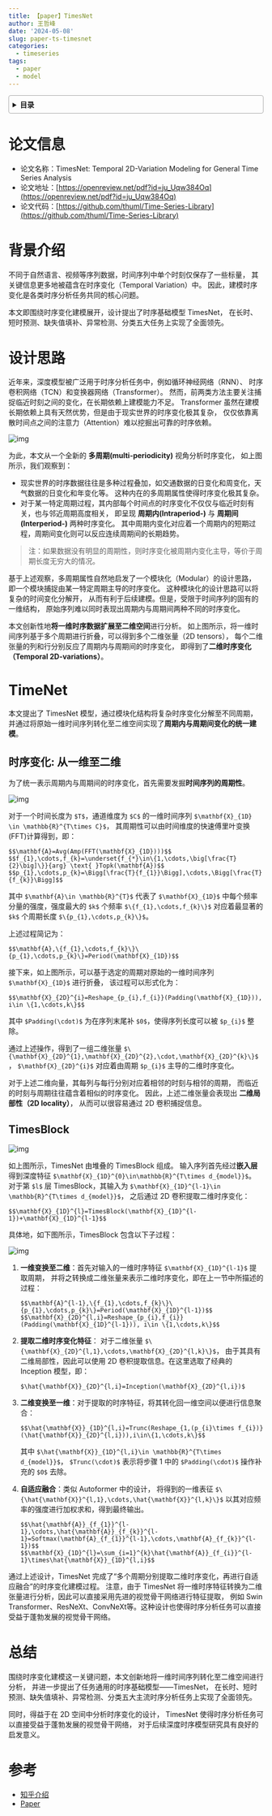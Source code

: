 ```yaml
---
title: 【paper】TimesNet
author: 王哲峰
date: '2024-05-08'
slug: paper-ts-timesnet
categories:
  - timeseries
tags:
  - paper
  - model
---
```


<style>
details {
    border: 1px solid #aaa;
    border-radius: 4px;
    padding: .5em .5em 0;
}
summary {
    font-weight: bold;
    margin: -.5em -.5em 0;
    padding: .5em;
}
details[open] {
    padding: .5em;
}
details[open] summary {
    border-bottom: 1px solid #aaa;
    margin-bottom: .5em;
}
img {
    pointer-events: none;
}
</style>

<details><summary>目录</summary><p>

- [论文信息](#论文信息)
- [背景介绍](#背景介绍)
- [设计思路](#设计思路)
- [TimeNet](#timenet)
    - [时序变化: 从一维至二维](#时序变化-从一维至二维)
    - [TimesBlock](#timesblock)
- [总结](#总结)
- [参考](#参考)
</p></details><p></p>

# 论文信息

* 论文名称：TimesNet: Temporal 2D-Variation Modeling for General Time Series Analysis
* 论文地址：[https://openreview.net/pdf?id=ju_Uqw384Oq](https://openreview.net/pdf?id=ju_Uqw384Oq)
* 论文代码：[https://github.com/thuml/Time-Series-Library](https://github.com/thuml/Time-Series-Library)

# 背景介绍

不同于自然语言、视频等序列数据，时间序列中单个时刻仅保存了一些标量，
其关键信息更多地被蕴含在时序变化（Temporal Variation）中。
因此，建模时序变化是各类时序分析任务共同的核心问题。

本文即围绕时序变化建模展开，设计提出了时序基础模型 TimesNet，
在长时、短时预测、缺失值填补、异常检测、分类五大任务上实现了全面领先。

# 设计思路

近年来，深度模型被广泛用于时序分析任务中，例如循环神经网络（RNN）、
时序卷积网络（TCN）和变换器网络（Transformer）。
然而，前两类方法主要关注捕捉临近时刻之间的变化，在长期依赖上建模能力不足。
Transformer 虽然在建模长期依赖上具有天然优势，但是由于现实世界的时序变化极其复杂，
仅仅依靠离散时间点之间的注意力（Attention）难以挖掘出可靠的时序依赖。

![img](images/timesblock.png)

为此，本文从一个全新的 **多周期(multi-periodicity)** 视角分析时序变化，
如上图所示，我们观察到：

* 现实世界的时序数据往往是多种过程叠加，如交通数据的日变化和周变化，天气数据的日变化和年变化等。
  这种内在的多周期属性使得时序变化极其复杂。
* 对于某一特定周期过程，其内部每个时间点的时序变化不仅仅与临近时刻有关，也与邻近周期高度相关，
  即呈现 **周期内(Intraperiod-)** 与 **周期间(Interperiod-)** 两种时序变化。
  其中周期内变化对应着一个周期内的短期过程，周期间变化则可以反应连续周期间的长期趋势。

> 注：如果数据没有明显的周期性，则时序变化被周期内变化主导，等价于周期长度无穷大的情况。

基于上述观察，多周期属性自然地启发了一个模块化（Modular）的设计思路，
即一个模块捕捉由某一特定周期主导的时序变化。
这种模块化的设计思路可以将复杂的时间变化分解开，
从而有利于后续建模。但是，受限于时间序列的固有的一维结构，
原始序列难以同时表现出周期内与周期间两种不同的时序变化。

本文创新性地**将一维时序数据扩展至二维空间**进行分析。
如上图所示，将一维时间序列基于多个周期进行折叠，可以得到多个二维张量（2D tensors），
每个二维张量的列和行分别反应了周期内与周期间的时序变化，
即得到了**二维时序变化（Temporal 2D-variations）**。

# TimeNet

本文提出了 TimesNet 模型，通过模块化结构将复杂时序变化分解至不同周期，
并通过将原始一维时间序列转化至二维空间实现了**周期内与周期间变化的统一建模**。

## 时序变化: 从一维至二维

为了统一表示周期内与周期间的时序变化，首先需要发掘**时间序列的周期性**。

![img](images/timesnet1.png)

对于一个时间长度为 `$T$`，通道维度为 `$C$` 的一维时间序列 `$\mathbf{X}_{1D} \in \mathbb{R}^{T\times C}$`，
其周期性可以由时间维度的快速傅里叶变换(FFT)计算得到，即：

`$$\mathbf{A}=Avg(Amp(FFT(\mathbf{X}_{1D})))$$`
`$$f_{1},\cdots,f_{k}=\underset{f_{*}\in\{1,\cdots,\big[\frac{T}{2}\big]\}}{arg} \text{ }Topk(\mathbf{A})$$`
`$$p_{1},\cdots,p_{k}=\Bigg[\frac{T}{f_{1}}\Bigg],\cdots,\Bigg[\frac{T}{f_{k}}\Bigg]$$`

其中 `$\mathbf{A}\in \mathbb{R}^{T}$` 代表了 `$\mathbf{X}_{1D}$` 中每个频率分量的强度，强度最大的 `$k$` 个频率 `$\{f_{1},\cdots,f_{k}\}$` 对应着最显著的 `$k$` 个周期长度 `$\{p_{1},\cdots,p_{k}\}$`。

上述过程简记为：

`$$\mathbf{A},\{f_{1},\cdots,f_{k}\}\{p_{1},\cdots,p_{k}\}=Period(\mathbf{X}_{1D})$$`

接下来，如上图所示，可以基于选定的周期对原始的一维时间序列 `$\mathbf{X}_{1D}$` 进行折叠，
该过程可以形式化为：

`$$\mathbf{X}_{2D}^{i}=Reshape_{p_{i},f_{i}}(Padding(\mathbf{X}_{1D})), i\in \{1,\cdots,k\}$$`

其中 `$Padding(\cdot)$` 为在序列末尾补 `$0$`，使得序列长度可以被 `$p_{i}$` 整除。

通过上述操作，得到了一组二维张量 `$\{\mathbf{X}_{2D}^{1},\mathbf{X}_{2D}^{2},\cdot,\mathbf{X}_{2D}^{k}\}$`，
`$\mathbf{X}_{2D}^{i}$` 对应着由周期 `$p_{i}$` 主导的二维时序变化。

对于上述二维向量，其每列与每行分别对应着相邻的时刻与相邻的周期，
而临近的时刻与周期往往蕴含着相似的时序变化。
因此，上述二维张量会表现出 **二维局部性（2D locality）**，
从而可以很容易通过 2D 卷积捕捉信息。

## TimesBlock

![img](images/timesnet2.png)

如上图所示，TimesNet 由堆叠的 TimesBlock 组成。
输入序列首先经过**嵌入层**得到深度特征 `$\mathbf{X}_{1D}^{0}\in\mathbb{R}^{T\times d_{model}}$`。
对于第 `$l$` 层 TimesBlock，其输入为 `$\mathbf{X}_{1D}^{l-1}\in \mathbb{R}^{T\times d_{model}}$`，
之后通过 2D 卷积提取二维时序变化：

`$$\mathbf{X}_{1D}^{l}=TimesBlock(\mathbf{X}_{1D}^{l-1})+\mathbf{X}_{1D}^{l-1}$$`

具体地，如下图所示，TimesBlock 包含以下子过程：

![img](images/timesnet3.png)

1. **一维变换至二维**：首先对输入的一维时序特征 `$\mathbf{X}_{1D}^{l-1}$` 提取周期，
   并将之转换成二维张量来表示二维时序变化，即在上一节中所描述的过程：

   `$$\mathbf{A}^{l-1},\{f_{1},\cdots,f_{k}\}\{p_{1},\cdots,p_{k}\}=Period(\mathbf{X}_{1D}^{l-1})$$`
   `$$\mathbf{X}_{2D}^{l,i}=Reshape_{p_{i},f_{i}}(Padding(\mathbf{X}_{1D}^{l-1})), i\in \{1,\cdots,k\}$$`

2. **提取二维时序变化特征**：
   对于二维张量 `$\{\mathbf{X}_{2D}^{l,1},\cdots,\mathbf{X}_{2D}^{l,k}\}$`，
   由于其具有二维局部性，因此可以使用 2D 卷积提取信息。在这里选取了经典的 Inception 模型，即：

   `$\hat{\mathbf{X}}_{2D}^{l,i}=Inception(\mathbf{X}_{2D}^{l,i})$`

3. **二维变换至一维**：对于提取的时序特征，将其转化回一维空间以便进行信息聚合：

    `$$\hat{\mathbf{X}}_{1D}^{l,i}=Trunc(Reshape_{1,(p_{i}\times f_{i})}(\hat{\mathbf{X}}_{2D}^{l,i})),i\in\{1,\cdots,k\}$$`

    其中 `$\hat{\mathbf{X}}_{1D}^{l,i}\in \mathbb{R}^{T\times d_{model}}$`，
    `$Trunc(\cdot)$` 表示将步骤 1 中的 `$Padding(\cdot)$` 操作补充的 `$0$` 去除。

4. **自适应融合**：类似 Autoformer 中的设计，
   将得到的一维表征 `$\{\hat{\mathbf{X}}^{l,1},\cdots,\hat{\mathbf{X}}^{l,k}\}$` 以其对应频率的强度进行加权求和，得到最终输出。

   `$$\hat{\mathbf{A}}_{f_{1}}^{l-1},\cdots,\hat{\mathbf{A}}_{f_{k}}^{l-1}=Softmax(\mathbf{A}_{f_{1}}^{l-1},\cdots,\mathbf{A}_{f_{k}}^{l-1})$$`
   `$$\mathbf{X}_{1D}^{l}=\sum_{i=1}^{k}\hat{\mathbf{A}}_{f_{i}}^{l-1}\times\hat{\mathbf{X}}_{1D}^{l,i}$$`

通过上述设计，TimesNet 完成了“多个周期分别提取二维时序变化，再进行自适应融合”的时序变化建模过程。
注意，由于 TimesNet 将一维时序特征转换为二维张量进行分析，因此可以直接采用先进的视觉骨干网络进行特征提取，
例如 Swin Transformer、ResNeXt、ConvNeXt等。这种设计也使得时序分析任务可以直接受益于蓬勃发展的视觉骨干网络。

# 总结

围绕时序变化建模这一关键问题，本文创新地将一维时间序列转化至二维空间进行分析，
并进一步提出了任务通用的时序基础模型——TimesNet，
在长时、短时预测、缺失值填补、异常检测、分类五大主流时序分析任务上实现了全面领先。

同时，得益于在 2D 空间中分析时序变化的设计，
TimesNet 使得时序分析任务可以直接受益于蓬勃发展的视觉骨干网络，
对于后续深度时序模型研究具有良好的启发意义。

# 参考

* [知乎介绍](https://zhuanlan.zhihu.com/p/606575441)
* [Paper](https://openreview.net/pdf?id=ju_Uqw384Oq)
